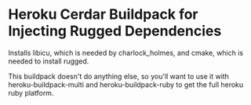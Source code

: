 # Heroku Cerdar Buildpack for Injecting Rugged Dependencies

Installs libicu, which is needed by charlock_holmes, and cmake, which
is needed to install rugged.

This buildpack doesn't do anything else, so you'll want to use it
with heroku-buildpack-multi and heroku-buildpack-ruby to get the 
full heroku ruby platform.

